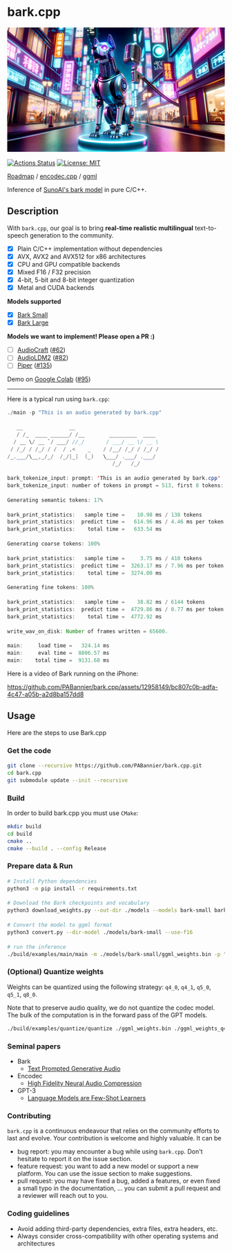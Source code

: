# bark.cpp

![bark.cpp](./assets/banner.png)

[![Actions Status](https://github.com/PABannier/bark.cpp/actions/workflows/build.yml/badge.svg)](https://github.com/PABannier/bark.cpp/actions)
[![License: MIT](https://img.shields.io/badge/license-MIT-blue.svg)](https://opensource.org/licenses/MIT)

[Roadmap](https://github.com/users/PABannier/projects/1) / [encodec.cpp](https://github.com/PABannier/encodec.cpp) / [ggml](https://github.com/ggerganov/ggml)

Inference of [SunoAI's bark model](https://github.com/suno-ai/bark) in pure C/C++.

## Description

With `bark.cpp`, our goal is to bring **real-time realistic multilingual** text-to-speech generation to the community.

- [x] Plain C/C++ implementation without dependencies
- [x] AVX, AVX2 and AVX512 for x86 architectures
- [x] CPU and GPU compatible backends
- [x] Mixed F16 / F32 precision
- [x] 4-bit, 5-bit and 8-bit integer quantization
- [x] Metal and CUDA backends

**Models supported**

- [x] [Bark Small](https://huggingface.co/suno/bark-small)
- [x] [Bark Large](https://huggingface.co/suno/bark)

**Models we want to implement! Please open a PR :)**

- [ ] [AudioCraft](https://audiocraft.metademolab.com/) ([#62](https://github.com/PABannier/bark.cpp/issues/62))
- [ ] [AudioLDM2](https://audioldm.github.io/audioldm2/) ([#82](https://github.com/PABannier/bark.cpp/issues/82))
- [ ] [Piper](https://github.com/rhasspy/piper) ([#135](https://github.com/PABannier/bark.cpp/issues/135))

Demo on [Google Colab](https://colab.research.google.com/drive/1JVtJ6CDwxtKfFmEd8J4FGY2lzdL0d0jT?usp=sharing) ([#95](https://github.com/PABannier/bark.cpp/issues/95))

---

Here is a typical run using `bark.cpp`:

```java
./main -p "This is an audio generated by bark.cpp"

   __               __
   / /_  ____ ______/ /__        _________  ____
  / __ \/ __ `/ ___/ //_/       / ___/ __ \/ __ \
 / /_/ / /_/ / /  / ,<    _    / /__/ /_/ / /_/ /
/_.___/\__,_/_/  /_/|_|  (_)   \___/ .___/ .___/
                                  /_/   /_/

bark_tokenize_input: prompt: 'This is an audio generated by bark.cpp'
bark_tokenize_input: number of tokens in prompt = 513, first 8 tokens: 20795 20172 20199 33733 58966 20203 28169 20222

Generating semantic tokens: 17%

bark_print_statistics:   sample time =    10.98 ms / 138 tokens
bark_print_statistics:  predict time =   614.96 ms / 4.46 ms per token
bark_print_statistics:    total time =   633.54 ms

Generating coarse tokens: 100%

bark_print_statistics:   sample time =     3.75 ms / 410 tokens
bark_print_statistics:  predict time =  3263.17 ms / 7.96 ms per token
bark_print_statistics:    total time =  3274.00 ms

Generating fine tokens: 100%

bark_print_statistics:   sample time =    38.82 ms / 6144 tokens
bark_print_statistics:  predict time =  4729.86 ms / 0.77 ms per token
bark_print_statistics:    total time =  4772.92 ms

write_wav_on_disk: Number of frames written = 65600.

main:     load time =   324.14 ms
main:     eval time =  8806.57 ms
main:    total time =  9131.68 ms
```

Here is a video of Bark running on the iPhone:

https://github.com/PABannier/bark.cpp/assets/12958149/bc807c0b-adfa-4c47-a05b-a2d8ba157dd8


## Usage

Here are the steps to use Bark.cpp

### Get the code

```bash
git clone --recursive https://github.com/PABannier/bark.cpp.git
cd bark.cpp
git submodule update --init --recursive
```

### Build

In order to build bark.cpp you must use `CMake`:

```bash
mkdir build
cd build
cmake ..
cmake --build . --config Release
```

### Prepare data & Run

```bash
# Install Python dependencies
python3 -m pip install -r requirements.txt

# Download the Bark checkpoints and vocabulary
python3 download_weights.py --out-dir ./models --models bark-small bark

# Convert the model to ggml format
python3 convert.py --dir-model ./models/bark-small --use-f16

# run the inference
./build/examples/main/main -m ./models/bark-small/ggml_weights.bin -p "this is an audio generated by bark.cpp" -t 4
```

### (Optional) Quantize weights

Weights can be quantized using the following strategy: `q4_0`, `q4_1`, `q5_0`, `q5_1`, `q8_0`.

Note that to preserve audio quality, we do not quantize the codec model. The bulk of the computation is in the forward pass of the GPT models.

```bash
./build/examples/quantize/quantize ./ggml_weights.bin ./ggml_weights_q4.bin q4_0
```

### Seminal papers

- Bark
  - [Text Prompted Generative Audio](https://github.com/suno-ai/bark)
- Encodec
  - [High Fidelity Neural Audio Compression](https://arxiv.org/abs/2210.13438)
- GPT-3
  - [Language Models are Few-Shot Learners](https://arxiv.org/abs/2005.14165)

### Contributing

`bark.cpp` is a continuous endeavour that relies on the community efforts to last and evolve. Your contribution is welcome and highly valuable. It can be

- bug report: you may encounter a bug while using `bark.cpp`. Don't hesitate to report it on the issue section.
- feature request: you want to add a new model or support a new platform. You can use the issue section to make suggestions.
- pull request: you may have fixed a bug, added a features, or even fixed a small typo in the documentation, ... you can submit a pull request and a reviewer will reach out to you.

### Coding guidelines

- Avoid adding third-party dependencies, extra files, extra headers, etc.
- Always consider cross-compatibility with other operating systems and architectures
